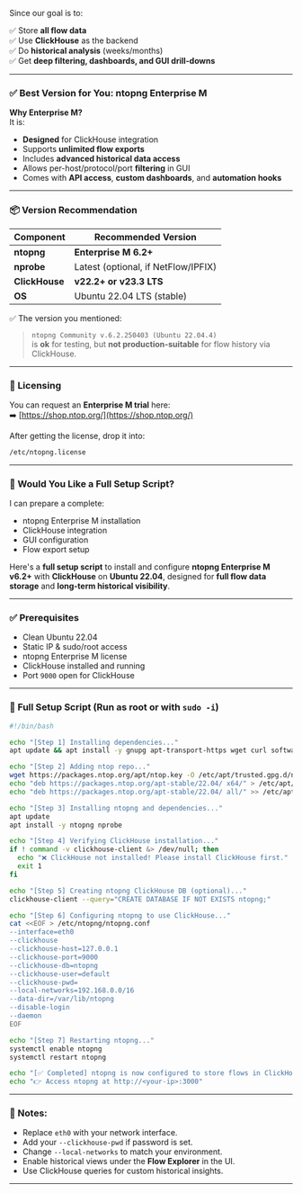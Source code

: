 Since our goal is to:

✅ Store **all flow data**  
✅ Use **ClickHouse** as the backend  
✅ Do **historical analysis** (weeks/months)  
✅ Get **deep filtering, dashboards, and GUI drill-downs**

---

### ✅ Best Version for You: **ntopng Enterprise M**

**Why Enterprise M?**  
It is:
- **Designed** for ClickHouse integration  
- Supports **unlimited flow exports**  
- Includes **advanced historical data access**  
- Allows per-host/protocol/port **filtering** in GUI  
- Comes with **API access**, **custom dashboards**, and **automation hooks**

---

### 📦 Version Recommendation

| Component        | Recommended Version         |
|------------------|-----------------------------|
| **ntopng**       | **Enterprise M 6.2+**        |
| **nprobe**       | Latest (optional, if NetFlow/IPFIX) |
| **ClickHouse**   | **v22.2+ or v23.3 LTS**      |
| **OS**           | Ubuntu 22.04 LTS (stable)    |

✅ The version you mentioned:
> `ntopng Community v.6.2.250403 (Ubuntu 22.04.4)`  
is **ok** for testing, but **not production-suitable** for flow history via ClickHouse.

---

### 🔐 Licensing

You can request an **Enterprise M trial** here:  
➡️ [https://shop.ntop.org/](https://shop.ntop.org/)

After getting the license, drop it into:
```bash
/etc/ntopng.license
```

---

### 🧰 Would You Like a Full Setup Script?

I can prepare a complete:
- ntopng Enterprise M installation
- ClickHouse integration
- GUI configuration
- Flow export setup

Here's a **full setup script** to install and configure **ntopng Enterprise M v6.2+** with **ClickHouse** on **Ubuntu 22.04**, designed for **full flow data storage** and **long-term historical visibility**.

---

### ✅ Prerequisites
- Clean Ubuntu 22.04
- Static IP & sudo/root access
- ntopng Enterprise M license
- ClickHouse installed and running
- Port `9000` open for ClickHouse

---

### 🚀 Full Setup Script (Run as root or with `sudo -i`)
```bash
#!/bin/bash

echo "[Step 1] Installing dependencies..."
apt update && apt install -y gnupg apt-transport-https wget curl software-properties-common

echo "[Step 2] Adding ntop repo..."
wget https://packages.ntop.org/apt/ntop.key -O /etc/apt/trusted.gpg.d/ntop.gpg
echo "deb https://packages.ntop.org/apt-stable/22.04/ x64/" > /etc/apt/sources.list.d/ntop.list
echo "deb https://packages.ntop.org/apt-stable/22.04/ all/" >> /etc/apt/sources.list.d/ntop.list

echo "[Step 3] Installing ntopng and dependencies..."
apt update
apt install -y ntopng nprobe

echo "[Step 4] Verifying ClickHouse installation..."
if ! command -v clickhouse-client &> /dev/null; then
  echo "❌ ClickHouse not installed! Please install ClickHouse first."
  exit 1
fi

echo "[Step 5] Creating ntopng ClickHouse DB (optional)..."
clickhouse-client --query="CREATE DATABASE IF NOT EXISTS ntopng;"

echo "[Step 6] Configuring ntopng to use ClickHouse..."
cat <<EOF > /etc/ntopng/ntopng.conf
--interface=eth0
--clickhouse
--clickhouse-host=127.0.0.1
--clickhouse-port=9000
--clickhouse-db=ntopng
--clickhouse-user=default
--clickhouse-pwd=
--local-networks=192.168.0.0/16
--data-dir=/var/lib/ntopng
--disable-login
--daemon
EOF

echo "[Step 7] Restarting ntopng..."
systemctl enable ntopng
systemctl restart ntopng

echo "[✅ Completed] ntopng is now configured to store flows in ClickHouse."
echo "👉 Access ntopng at http://<your-ip>:3000"
```

---

### 📌 Notes:
- Replace `eth0` with your network interface.
- Add your `--clickhouse-pwd` if password is set.
- Change `--local-networks` to match your environment.
- Enable historical views under the **Flow Explorer** in the UI.
- Use ClickHouse queries for custom historical insights.

---

